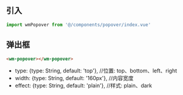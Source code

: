 ## 引入
```javascript
import wmPopover from '@/components/popover/index.vue'
```

## 弹出框
```html
<wm-popover></wm-popover>
```
- type: {type: String, default: 'top'},     //位置: top、bottom、left、right
- width: {type: String, default: '160px'},  //内容宽度
- effect: {type: String, default: 'plain'}, //样式: plain、dark

